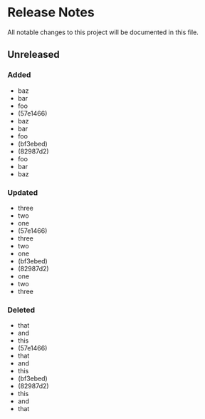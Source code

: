 # Release Notes

All notable changes to this project will be documented in this file.

## Unreleased

### Added
- baz
- bar
- foo
-  (57e1466)
- baz
- bar
- foo
-  (bf3ebed)
-  (82987d2)
- foo
- bar
- baz

### Updated
- three
- two
- one
-  (57e1466)
- three
- two
- one
-  (bf3ebed)
-  (82987d2)
- one
- two
- three

### Deleted
- that
- and
- this
-  (57e1466)
- that
- and
- this
-  (bf3ebed)
-  (82987d2)
- this
- and
- that
